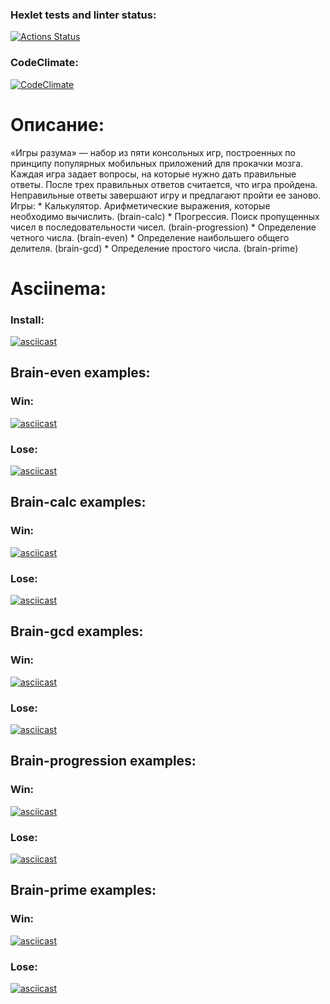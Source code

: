 ### Hexlet tests and linter status:
[![Actions Status](https://github.com/IvanSH-Jr/frontend-project-44/workflows/hexlet-check/badge.svg)](https://github.com/IvanSH-Jr/frontend-project-44/actions)
### CodeClimate:
[![CodeClimate](https://api.codeclimate.com/v1/badges/6e661ffb01364973a84d/maintainability)](https://codeclimate.com/github/IvanSH-Jr/frontend-project-44/maintainability)

# Описание:
«Игры разума» — набор из пяти консольных игр, построенных по принципу популярных мобильных приложений для прокачки мозга. Каждая игра задает вопросы, на которые нужно дать правильные ответы. После трех правильных ответов считается, что игра пройдена. Неправильные ответы завершают игру и предлагают пройти ее заново. Игры:
    * Калькулятор. Арифметические выражения, которые необходимо вычислить. (brain-calc)
    * Прогрессия. Поиск пропущенных чисел в последовательности чисел. (brain-progression)
    * Определение четного числа. (brain-even)
    * Определение наибольшего общего делителя. (brain-gcd)
    * Определение простого числа. (brain-prime)

# Asciinema: 
### Install: 
[![asciicast](https://asciinema.org/a/599161.svg)](https://asciinema.org/a/599161)
## Brain-even examples:
### Win:
[![asciicast](https://asciinema.org/a/599158.svg)](https://asciinema.org/a/599158)
### Lose:
[![asciicast](https://asciinema.org/a/599159.svg)](https://asciinema.org/a/599159)

## Brain-calc examples:
### Win:
[![asciicast](https://asciinema.org/a/599571.svg)](https://asciinema.org/a/599571)
### Lose:
[![asciicast](https://asciinema.org/a/599573.svg)](https://asciinema.org/a/599573)

## Brain-gcd examples:
### Win:
[![asciicast](https://asciinema.org/a/599893.svg)](https://asciinema.org/a/599893)
### Lose:
[![asciicast](https://asciinema.org/a/599894.svg)](https://asciinema.org/a/599894)

## Brain-progression examples:
### Win:
[![asciicast](https://asciinema.org/a/599967.svg)](https://asciinema.org/a/599967)
### Lose:
[![asciicast](https://asciinema.org/a/599969.svg)](https://asciinema.org/a/599969)

## Brain-prime examples:
### Win:
[![asciicast](https://asciinema.org/a/600069.svg)](https://asciinema.org/a/600069)
### Lose:
[![asciicast](https://asciinema.org/a/600070.svg)](https://asciinema.org/a/600070)